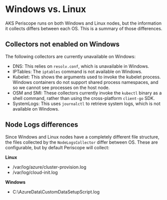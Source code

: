 # Windows vs. Linux

AKS Periscope runs on both Windows and Linux nodes, but the information it collects differs between each OS. This is a summary of those differences.

## Collectors not enabled on Windows

The following collectors are currently unavailable on Windows:

- DNS: This relies on `resolv.conf`, which is unavailable in Windows.
- IPTables: The `iptables` command is not available on Windows.
- Kubelet: This shows the arguments used to invoke the kubelet process. Windows containers do not support shared process namespaces, and so we cannot see processes on the host node.
- OSM and SMI: These collectors currently invoke the `kubectl` binary as a shell command, rather than using the cross-platform `client-go` SDK.
- SystemLogs: This uses `journalctl` to retrieve system logs, which is not available on Windows.

## Node Logs differences

Since Windows and Linux nodes have a completely different file structure, the files collected by the `NodeLogsCollector` differ between OS. These are configurable, but by default Periscope will collect:

**Linux**
- /var/log/azure/cluster-provision.log
- /var/log/cloud-init.log

**Windows**
- C:\AzureData\CustomDataSetupScript.log
